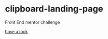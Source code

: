 # clipboard-landing-page


Front End mentor challenge

[have a look](https://fackamata.github.io/clipboard-landing-page)

